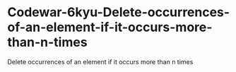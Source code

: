 # Codewar-6kyu-Delete-occurrences-of-an-element-if-it-occurs-more-than-n-times
Delete occurrences of an element if it occurs more than n times
